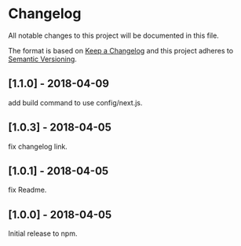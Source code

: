 # Changelog

All notable changes to this project will be documented in this file.

The format is based on [Keep a Changelog](http://keepachangelog.com/en/1.0.0/)
and this project adheres to [Semantic Versioning](http://semver.org/spec/v2.0.0.html).

## [1.1.0] - 2018-04-09

add build command to use config/next.js.

## [1.0.3] - 2018-04-05

fix changelog link.

## [1.0.1] - 2018-04-05

fix Readme.

## [1.0.0] - 2018-04-05

Initial release to npm.
